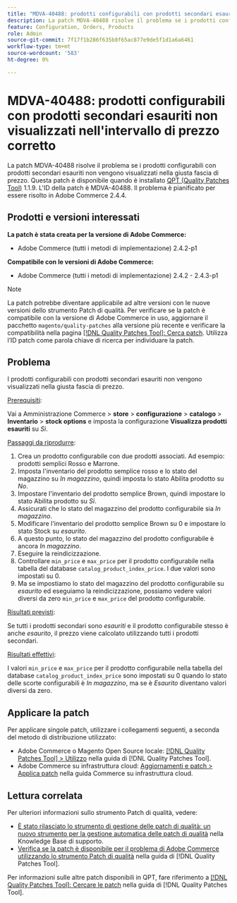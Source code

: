 ```yaml
---
title: "MDVA-40488: prodotti configurabili con prodotti secondari esauriti non visualizzati nell'intervallo di prezzo corretto"
description: La patch MDVA-40488 risolve il problema se i prodotti configurabili con prodotti secondari esauriti non vengono visualizzati nella giusta fascia di prezzo. Questa patch è disponibile quando è installato [Quality Patches Tool (QPT)](https://experienceleague.adobe.com/en/docs/commerce-knowledge-base/kb/announcements/commerce-announcements/magento-quality-patches-released-new-tool-to-self-serve-quality-patches) 1.1.9. L'ID della patch è MDVA-40488. Il problema è pianificato per essere risolto in Adobe Commerce 2.4.4.
feature: Configuration, Orders, Products
role: Admin
source-git-commit: 7f17f1b286f635b8f65ac877e9de5f1d1a6a6461
workflow-type: tm+mt
source-wordcount: '583'
ht-degree: 0%

---
```


# MDVA-40488: prodotti configurabili con prodotti secondari esauriti non visualizzati nell&#39;intervallo di prezzo corretto

La patch MDVA-40488 risolve il problema se i prodotti configurabili con prodotti secondari esauriti non vengono visualizzati nella giusta fascia di prezzo. Questa patch è disponibile quando è installato [QPT (Quality Patches Tool)](https://experienceleague.adobe.com/en/docs/commerce-knowledge-base/kb/announcements/commerce-announcements/magento-quality-patches-released-new-tool-to-self-serve-quality-patches) 1.1.9. L&#39;ID della patch è MDVA-40488. Il problema è pianificato per essere risolto in Adobe Commerce 2.4.4.

## Prodotti e versioni interessati

**La patch è stata creata per la versione di Adobe Commerce:**

* Adobe Commerce (tutti i metodi di implementazione) 2.4.2-p1

**Compatibile con le versioni di Adobe Commerce:**

* Adobe Commerce (tutti i metodi di implementazione) 2.4.2 - 2.4.3-p1

>[!NOTE]
>
>La patch potrebbe diventare applicabile ad altre versioni con le nuove versioni dello strumento Patch di qualità. Per verificare se la patch è compatibile con la versione di Adobe Commerce in uso, aggiornare il pacchetto `magento/quality-patches` alla versione più recente e verificare la compatibilità nella pagina [[!DNL Quality Patches Tool]: Cerca patch](https://experienceleague.adobe.com/en/docs/commerce-knowledge-base/kb/announcements/commerce-announcements/magento-quality-patches-released-new-tool-to-self-serve-quality-patches). Utilizza l’ID patch come parola chiave di ricerca per individuare la patch.

## Problema

I prodotti configurabili con prodotti secondari esauriti non vengono visualizzati nella giusta fascia di prezzo.

<u>Prerequisiti</u>:

Vai a Amministrazione Commerce > **store** > **configurazione** > **catalogo** > **Inventario** > **stock options** e imposta la configurazione **Visualizza prodotti esauriti** su *Sì*.

<u>Passaggi da riprodurre</u>:

1. Crea un prodotto configurabile con due prodotti associati. Ad esempio: prodotti semplici Rosso e Marrone.
1. Imposta l&#39;inventario del prodotto semplice rosso e lo stato del magazzino su *In magazzino*, quindi imposta lo stato Abilita prodotto su *No*.
1. Impostare l&#39;inventario del prodotto semplice Brown, quindi impostare lo stato Abilita prodotto su *Sì*.
1. Assicurati che lo stato del magazzino del prodotto configurabile sia *In magazzino*.
1. Modificare l&#39;inventario del prodotto semplice Brown su 0 e impostare lo stato Stock su *esaurito*.
1. A questo punto, lo stato del magazzino del prodotto configurabile è ancora *In magazzino*.
1. Eseguire la reindicizzazione.
1. Controllare `min_price` e `max_price` per il prodotto configurabile nella tabella del database `catalog_product_index_price`. I due valori sono impostati su 0.
1. Ma se impostiamo lo stato del magazzino del prodotto configurabile su *esaurito* ed eseguiamo la reindicizzazione, possiamo vedere valori diversi da zero `min_price` e `max_price` del prodotto configurabile.

<u>Risultati previsti</u>:

Se tutti i prodotti secondari sono *esauriti* e il prodotto configurabile stesso è anche *esaurito*, il prezzo viene calcolato utilizzando tutti i prodotti secondari.

<u>Risultati effettivi</u>:

I valori `min_price` e `max_price` per il prodotto configurabile nella tabella del database `catalog_product_index_price` sono impostati su 0 quando lo stato delle scorte configurabili è *In magazzino*, ma se è *Esaurito* diventano valori diversi da zero.

## Applicare la patch

Per applicare singole patch, utilizzare i collegamenti seguenti, a seconda del metodo di distribuzione utilizzato:

* Adobe Commerce o Magento Open Source locale: [[!DNL Quality Patches Tool] > Utilizzo](/help/tools/quality-patches-tool/usage.md) nella guida di [!DNL Quality Patches Tool].
* Adobe Commerce su infrastruttura cloud: [Aggiornamenti e patch > Applica patch](https://experienceleague.adobe.com/docs/commerce-cloud-service/user-guide/develop/upgrade/apply-patches.html) nella guida Commerce su infrastruttura cloud.

## Lettura correlata

Per ulteriori informazioni sullo strumento Patch di qualità, vedere:

* [È stato rilasciato lo strumento di gestione delle patch di qualità: un nuovo strumento per la gestione automatica delle patch di qualità](https://experienceleague.adobe.com/en/docs/commerce-knowledge-base/kb/announcements/commerce-announcements/magento-quality-patches-released-new-tool-to-self-serve-quality-patches) nella Knowledge Base di supporto.
* [Verifica se la patch è disponibile per il problema di Adobe Commerce utilizzando lo strumento Patch di qualità](/help/tools/quality-patches-tool/patches-available-in-qpt/check-patch-for-magento-issue-with-magento-quality-patches.md) nella guida di [!DNL Quality Patches Tool].

Per informazioni sulle altre patch disponibili in QPT, fare riferimento a [[!DNL Quality Patches Tool]: Cercare le patch](https://experienceleague.adobe.com/tools/commerce-quality-patches/index.html) nella guida di [!DNL Quality Patches Tool].
